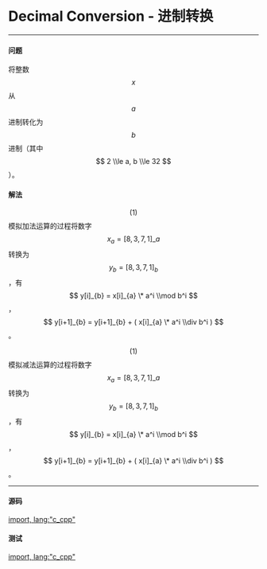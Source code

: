 <script type="text/javascript" src="https://cdnjs.cloudflare.com/ajax/libs/mathjax/2.7.1/MathJax.js?config=TeX-AMS-MML_HTMLorMML"/></script>

# Decimal Conversion - 进制转换

--------

#### 问题

将整数$$ x $$从$$ a $$进制转化为$$ b $$进制（其中$$ 2 \\le a, b \\le 32 $$）。

#### 解法

$$ (1) $$模拟加法运算的过程将数字$$ x_a = [ 8, 3, 7, 1 ]\_a $$转换为$$ y_{b} = [ 8, 3, 7, 1 ]_{b} $$，有$$ y[i]_{b} = x[i]_{a} \* a^i \\mod b^i $$，$$ y[i+1]_{b} = y[i+1]_{b} + ( x[i]_{a} \* a^i \\div b^i ) $$。

$$ (1) $$模拟减法运算的过程将数字$$ x_a = [ 8, 3, 7, 1 ]\_a $$转换为$$ y_{b} = [ 8, 3, 7, 1 ]_{b} $$，有$$ y[i]_{b} = x[i]_{a} \* a^i \\mod b^i $$，$$ y[i+1]_{b} = y[i+1]_{b} + ( x[i]_{a} \* a^i \\div b^i ) $$。

--------

#### 源码

[import, lang:"c_cpp"](../../../src/Calculation/DecimalConversion.hpp)

#### 测试

[import, lang:"c_cpp"](../../../src/Calculation/DecimalConversion.cpp)
